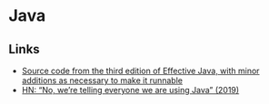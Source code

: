 # Java

## Links

* [Source code from the third edition of Effective Java, with minor additions as necessary to make it runnable](https://github.com/jbloch/effective-java-3e-source-code)
* [HN: “No, we’re telling everyone we are using Java” \(2019\)](https://news.ycombinator.com/item?id=19346017)

